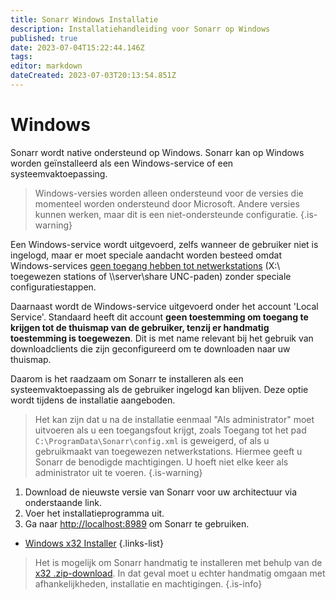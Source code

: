 ```yaml
---
title: Sonarr Windows Installatie
description: Installatiehandleiding voor Sonarr op Windows
published: true
date: 2023-07-04T15:22:44.146Z
tags: 
editor: markdown
dateCreated: 2023-07-03T20:13:54.851Z
---
```


# Windows

Sonarr wordt native ondersteund op Windows. Sonarr kan op Windows worden geïnstalleerd als een Windows-service of een systeemvaktoepassing.

> Windows-versies worden alleen ondersteund voor de versies die momenteel worden ondersteund door Microsoft. Andere versies kunnen werken, maar dit is een niet-ondersteunde configuratie.
{.is-warning}

Een Windows-service wordt uitgevoerd, zelfs wanneer de gebruiker niet is ingelogd, maar er moet speciale aandacht worden besteed omdat Windows-services [geen toegang hebben tot netwerkstations](https://learn.microsoft.com/en-us/windows/win32/services/services-and-redirected-drives) (X:\ toegewezen stations of \\\server\share UNC-paden) zonder speciale configuratiestappen.

Daarnaast wordt de Windows-service uitgevoerd onder het account 'Local Service'. Standaard heeft dit account **geen toestemming om toegang te krijgen tot de thuismap van de gebruiker, tenzij er handmatig toestemming is toegewezen**. Dit is met name relevant bij het gebruik van downloadclients die zijn geconfigureerd om te downloaden naar uw thuismap.

Daarom is het raadzaam om Sonarr te installeren als een systeemvaktoepassing als de gebruiker ingelogd kan blijven. Deze optie wordt tijdens de installatie aangeboden.

> Het kan zijn dat u na de installatie eenmaal "Als administrator" moet uitvoeren als u een toegangsfout krijgt, zoals Toegang tot het pad `C:\ProgramData\Sonarr\config.xml` is geweigerd, of als u gebruikmaakt van toegewezen netwerkstations. Hiermee geeft u Sonarr de benodigde machtigingen. U hoeft niet elke keer als administrator uit te voeren.
{.is-warning}

1. Download de nieuwste versie van Sonarr voor uw architectuur via onderstaande link.
1. Voer het installatieprogramma uit.
1. Ga naar <http://localhost:8989> om Sonarr te gebruiken.

- [Windows x32 Installer](https://services.sonarr.tv/v1/download/main/latest?version=3&os=windows&installer=true)
{.links-list}

> Het is mogelijk om Sonarr handmatig te installeren met behulp van de [x32 .zip-download](https://services.sonarr.tv/v1/download/main/latest?version=3&os=windows). In dat geval moet u echter handmatig omgaan met afhankelijkheden, installatie en machtigingen.
{.is-info}